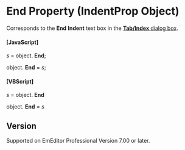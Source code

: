 # End Property (IndentProp Object)

Corresponds to the **End**
**Indent** text box in the
[**Tab/Index** dialog box](../../dlg/properties/general/indent/index).

#### \[JavaScript\]

_s_ = object. **End**;

object. **End** = _s_;

#### \[VBScript\]

_s_ = object. **End**

object. **End** = _s_

## Version

Supported on EmEditor Professional Version 7.00 or later.